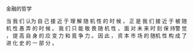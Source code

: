 金融的哲学



 当 我 们 认为 ⾃ ⼰ 接 近 于 理 解 随 机 性 的 时 候 ， 正 是 我 们 接 近 于 被 随 机
性 愚 弄 的 时 候 。 我 们 只 能 敬 畏 随 机 性 ， ⾯ 对 未 来 时 刻 保 持警 觉 ， 提 ⾼ ⾃ ⾝ 的 应 变 ⼒ 和 竟 争 ⼒ 。 因 此 ， 资 本 市 场 的 随机 性 构 成 了 进 化 史 的 ⼀ 部 分 。
